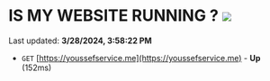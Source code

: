 # IS MY WEBSITE RUNNING ? [![](https://img.shields.io/static/v1?label=Sponsor&message=%E2%9D%A4&logo=GitHub&color=%23fe8e86)](https://github.com/sponsors/<username>)

Last updated: **3/28/2024, 3:58:22 PM**

- `GET` [https://youssefservice.me](https://youssefservice.me) - **Up** (152ms)
